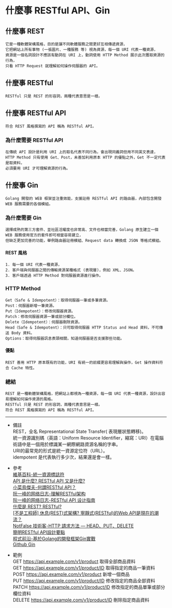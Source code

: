 # 什麼事 RESTful API、Gin

## 什麼事 REST
    它是一種軟體架構風格，目的是讓不同軟體服務之間更好互相傳遞資源，
    它把網站上所有事物 (一張圖片、一種服務 等) 視為資源，每一個 URI 代表一種資源，
    資源是一個名詞設計不應該有動詞在 URI 上，動詞使用 HTTP Method 展示此次獲取資源的行為，
    只看 HTTP Request 就理解如何操作伺服器的 API。

## 什麼事 RESTful
    RESTful 只是 REST 的形容詞，兩種代表意思是一樣。

## 什麼事 RESTful API
    符合 REST 風格撰寫的 API 稱為 RESTful API。

### 為什麼需要 RESTful API
    在傳統 API 設計是利用 URI 上的取名代表不同行為，會出現同義詞但用不同英文表達，
    HTTP Method 只有使用 Get、Post，未善加利用原本 HTTP 的優點之外，Get 不一定代表是取資料，
    必須要用 URI 才可理解資源的行為。

## 什麼事 Gin
    Golang 開發的 WEB 框架並注重效能，支援註冊 RESTful API 的路由器，內部包含開發 WEB 服務需要的各個模組。

### 為什麼需要 Gin
    選擇成熟的第三方套件、並社區活耀度也非常高、文件也相當完善，Golang 原生建立一個 WEB 服務使用官方的套件即可相當容易建立，
    但缺乏更加完善的功能，舉例路由器註冊模組、Request data 轉換成 JSON 等格式模組。

#### REST 風格
    1. 每一個 URI 代表一種資源，
    2. 客戶端與伺服器之間的傳輸資源某種格式 (表現層)，例如 XML、JSON。
    3. 客戶端透過 HTTP Method 對伺服器資源進行操作。

### HTTP Method
    Get（Safe & Idempotent）：取得伺服器一筆或多筆資源。
    Post：伺服器新增一筆資源。
    Put（Idempotent）：修改伺服器資源。
    Patch：修改伺服器資源一筆或部分欄位。
    Delete（Idempotent）：伺服器刪除資源。
    Head（Safe & Idempotent）：只可取得伺服器 HTTP Status and Head 資料，不可傳送 Body 資料。
    Options：取得伺服器訊息表頭相關，知道伺服器是否支援那些功能。

#### 優點
    REST 善用 HTTP 原本既有的功能，URI 有統一的前綴更容易理解與操作，Get 操作資料符合 Cache 特性。

### 總結
    REST 是一種軟體架構風格，把網站上都視為一種資源，每一個 URI 代表一種資源，設計出容易理解如何操作資源的風格。
    RESTful 只是 REST 的形容詞，兩種代表意思是一樣。
    符合 REST 風格撰寫的 API 稱為 RESTful API。

---
- 備註
    <br/>
    REST，全名 Representational State Transfer( 表現層狀態轉移)。
    <br/>
    統一資源識別碼（英語：Uniform Resource Identifier，縮寫：URI）在電腦術語中是一個用於標識某一網際網路資源名稱的字串。
    <br/>
    URI的最常見的形式是統一資源定位符（URL）。
    <br/>
    idempotent 是代表執行多少次，結果還是會一樣。

- 參考
    <br/>
    [維基百科-統一資源標誌符](https://zh.wikipedia.org/wiki/%E7%BB%9F%E4%B8%80%E8%B5%84%E6%BA%90%E6%A0%87%E5%BF%97%E7%AC%A6)
    <br/>
    [API 是什麼? RESTful API 又是什麼?](https://medium.com/itsems-frontend/api-%E6%98%AF%E4%BB%80%E9%BA%BC-restful-api-%E5%8F%88%E6%98%AF%E4%BB%80%E9%BA%BC-a001a85ab638)
    <br/>
    [小菜鳥傑夫-何謂RESTful API？](https://dotblogs.com.tw/jeffyang/2018/04/21/233001)
    <br/>
    [阮一峰的网络日志-理解RESTful架构](http://www.ruanyifeng.com/blog/2011/09/restful.html)
    <br/>
    [阮一峰的网络日志-RESTful API 设计指南](http://www.ruanyifeng.com/blog/2014/05/restful_api.html)
    <br/>
    [什麼是 REST? RESTful?](https://medium.com/@cindyliu923/%E4%BB%80%E9%BA%BC%E6%98%AF-rest-restful-7667b3054371)
    <br/>
    [[不是工程師] 休息(REST)式架構? 寧靜式(RESTful)的Web API是現在的潮流？](https://progressbar.tw/posts/53)
    <br/>
    [NotFalse 技術客-HTTP 請求方法 — HEAD、PUT、DELETE](https://notfalse.net/45/http-head-put-delete)
    <br/>
    [簡明RESTful API設計要點](https://tw.twincl.com/programming/*641y)
    <br/>
    [程式前沿-基於Golang的開發框架Gin實戰](https://codertw.com/%E7%A8%8B%E5%BC%8F%E8%AA%9E%E8%A8%80/733546/)
    <br/>
    [Github Gin](https://github.com/gin-gonic/gin)

- 範例
    <br/>
    GET https://api.example.com/v1/product 取得全部商品資料
    <br/>
    GET https://api.example.com/v1/product/ID 取得指定的商品一筆資料
    <br/>
    POST https://api.example.com/v1/product 新增一個商品
    <br/>
    PUT https://api.example.com/v1/product/ID 修改指定的商品全部資料
    <br/>
    PATCH https://api.example.com/v1/product/ID 修改指定的商品單筆或部分欄位資料
    <br/>
    DELETE https://api.example.com/v1/product/ID 刪除指定商品資料
    